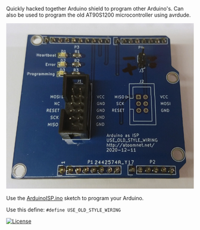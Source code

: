 Quickly hacked together Arduino shield to program other Arduino's. Can also be used to program the old AT90S1200 microcontroller using avrdude.

![](arduino%20as%20isp%20shield.jpg)

Use the [ArduinoISP.ino](https://github.com/rsbohn/ArduinoISP/blob/master/ArduinoISP/ArduinoISP.ino) sketch to program your Arduino.

Use this define:
```#define USE_OLD_STYLE_WIRING```

[![License](https://img.shields.io/badge/License-Apache%202.0-blue.svg)](https://opensource.org/licenses/Apache-2.0)